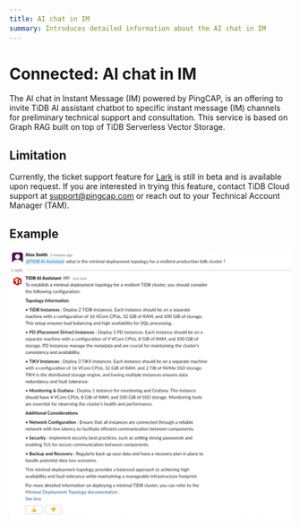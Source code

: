 ```yaml
---
title: AI chat in IM
summary: Introduces detailed information about the AI chat in IM
---
```


# Connected: AI chat in IM

The AI chat in Instant Message (IM) powered by PingCAP, is an offering to invite TiDB AI assistant chatbot to specific instant message (IM) channels for preliminary technical support and consultation. This service is based on Graph RAG built on top of TiDB Serverless Vector Storage.

## Limitation

Currently, the ticket support feature for [Lark](https://www.larksuite.com/) is still in beta and is available upon request. If you are interested in trying this feature, contact TiDB Cloud support at <support@pingcap.com> or reach out to your Technical Account Manager (TAM).

## Example

![ai-chat-example](/media/tidb-cloud/connected-ai-chat-example.png)
